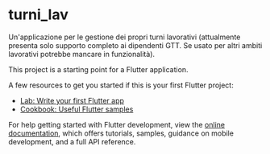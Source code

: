 # turni_lav

Un'applicazione per le gestione dei propri turni lavorativi (attualmente presenta solo supporto completo ai dipendenti GTT. Se usato per altri ambiti lavorativi potrebbe mancare in funzionalità).


This project is a starting point for a Flutter application.

A few resources to get you started if this is your first Flutter project:

- [Lab: Write your first Flutter app](https://docs.flutter.dev/get-started/codelab)
- [Cookbook: Useful Flutter samples](https://docs.flutter.dev/cookbook)

For help getting started with Flutter development, view the
[online documentation](https://docs.flutter.dev/), which offers tutorials,
samples, guidance on mobile development, and a full API reference.
